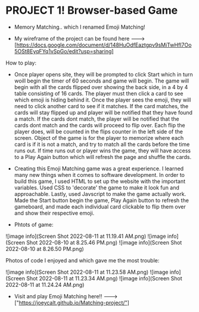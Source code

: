# PROJECT 1! **Browser-based Game**



- Memory Matching.. which I renamed Emoji Matching!

- My wireframe of the project can be found here ---> [https://docs.google.com/document/d/148HuOdfEaztgpv9sMiTwHfI7Oo5OSt8EyqFYq1vSpGo/edit?usp=sharing]


How to play:

- Once player opens site, they will be prompted to click Start which in turn woill begin the timer of 60 seconds and game will begin. The game will begin with all the cards flipped over showing the back side, in a 4 by 4 table consisting of 16 cards. The player must then click a card to see which emoji is hiding behind it. Once the player sees the emoji, they will need to click another card to see if it matches. If the card matches, the cards will stay flipped up and player will be notified that they have found a match. If the cards dont match, the player will be notified that the cards dont match and the cards will proceed to flip over. Each flip the player does, will be counted in the flips counter in the left side of the screen. Object of the game is for the player to memorize where each card is if it is not a match, and try to match all the cards before the time runs out. If time runs out or player wins the game, they will have access to a Play Again button which will refresh the page and shuffle the cards. 

- Creating this Emoji Matching game was a great experience. I learned many new things when it comes to software development. In order to build this game, I used HTML to set up the website with the important variables. Used CSS to 'decorate' the game to make it look fun and approachable. Lastly, used Javscript to make the game actually work. Made the Start button begin the game, Play Again button to refresh the gameboard, and made each individual card clickable to flip them over and show their respective emoji.

- Phtots of game:

![image info](Screen Shot 2022-08-11 at 11.19.41 AM.png)
![image info](Screen Shot 2022-08-10 at 8.25.46 PM.png)
![image info](Screen Shot 2022-08-10 at 8.26.50 PM.png)

Photos of code I enjoyed and which gave me the most trouble:

![image info](Screen Shot 2022-08-11 at 11.23.58 AM.png)
![image info](Screen Shot 2022-08-11 at 11.23.34 AM.png)
![image info](Screen Shot 2022-08-11 at 11.24.24 AM.png)



- Visit and play Emoji Matching here!! ---> ["https://joeycalt.github.io/Matching-project/"]